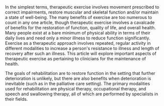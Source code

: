 In the simplest terms, therapeutic exercise involves movement prescribed to correct impairments, restore muscular and skeletal function and/or maintain a state of well-being. The many benefits of exercise are too numerous to count in any one article, though therapeutic exercise involves a cavalcade of benefits for the restoration of function, quality of life, and overall health. Many people exist at a bare minimum of physical ability in terms of their daily lives and need only a minor illness to reduce function significantly. Exercise as a therapeutic approach involves repeated, regular activity in different modalities to increase a person's resistance to illness and length of recovery after such an illness. This article will explore important aspects of therapeutic exercise as pertaining to clinicians for the maintenance of health.

The goals of rehabilitation are to restore function in the setting that further deterioration is unlikely, but there are also benefits when deterioration is inevitable (such as in the palliative care setting). The primary modalities used for rehabilitation are physical therapy, occupational therapy, and speech and swallowing therapy, all of which are performed by specialists in their fields.